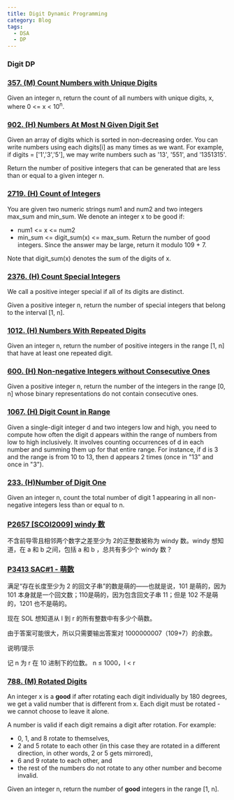 ```yaml
---
title: Digit Dynamic Programming
category: Blog
tags: 
  - DSA
  - DP
---
```


### Digit DP


### [357. (M) Count Numbers with Unique Digits](https://leetcode.com/problems/count-numbers-with-unique-digits/description/)
Given an integer n, return the count of all numbers with unique digits, x, where 0 <= x < 10<sup>n</sup>.


### [902. (H) Numbers At Most N Given Digit Set](https://leetcode.com/problems/numbers-at-most-n-given-digit-set/description/)
Given an array of digits which is sorted in non-decreasing order. You can write numbers using each digits[i] as many times as we want. For example, 
if digits = ['1','3','5'], we may write numbers such as '13', '551', and '1351315'.

Return the number of positive integers that can be generated that are less than or equal to a given integer n.


### [2719. (H) Count of Integers](https://leetcode.com/problems/count-of-integers/description/)
You are given two numeric strings num1 and num2 and two integers max_sum and min_sum. We denote an integer x to be good if:
  - num1 <= x <= num2
  - min_sum <= digit_sum(x) <= max_sum.
Return the number of good integers. Since the answer may be large, return it modulo 109 + 7.

Note that digit_sum(x) denotes the sum of the digits of x.

### [2376. (H) Count Special Integers](https://leetcode.com/problems/count-special-integers/description/)
We call a positive integer special if all of its digits are distinct.

Given a positive integer n, return the number of special integers that belong to the interval [1, n].

### [1012. (H) Numbers With Repeated Digits](https://leetcode.com/problems/numbers-with-repeated-digits/description/)
Given an integer n, return the number of positive integers in the range [1, n] that have at least one repeated digit.

### [600. (H) Non-negative Integers without Consecutive Ones](https://leetcode.com/problems/non-negative-integers-without-consecutive-ones/description/)
Given a positive integer n, return the number of the integers in the range [0, n] whose binary representations do not contain consecutive ones.

### [1067. (H) Digit Count in Range](https://leetcode.com/problems/digit-count-in-range/description/)
Given a single-digit integer d and two integers low and high, you need to compute how often the digit d appears within the range of numbers 
from low to high inclusively. It involves counting occurrences of d in each number and summing them up for that entire range. For instance, 
if d is 3 and the range is from 10 to 13, then d appears 2 times (once in "13" and once in "3").

### [233. (H)Number of Digit One](https://leetcode.com/problems/number-of-digit-one/description/)
Given an integer n, count the total number of digit 1 appearing in all non-negative integers less than or equal to n.

### [P2657 [SCOI2009] windy 数 ](https://www.luogu.com.cn/problem/P2657)
不含前导零且相邻两个数字之差至少为 2的正整数被称为 windy 数。windy 想知道，在 a 和 b 之间，包括 a 和 b ，总共有多少个 windy 数？

### [P3413 SAC#1 - 萌数 ](https://www.luogu.com.cn/problem/P3413)
满足“存在长度至少为 2 的回文子串”的数是萌的——也就是说，101 是萌的，因为 101 本身就是一个回文数；110是萌的，因为包含回文子串 11；但是 102 不是萌的，1201 也不是萌的。

现在 SOL 想知道从 l 到 r 的所有整数中有多少个萌数。

由于答案可能很大，所以只需要输出答案对 1000000007（109+7）的余数。

说明/提示

记 n 为 r 在 10 进制下的位数。 n ≤ 1000，l < r



### [788. (M) Rotated Digits](https://leetcode.com/problems/rotated-digits/description/)
An integer x is a **good** if after rotating each digit individually by 180 degrees, we get a valid number that is different from x. Each digit must be rotated - we cannot choose to leave it alone.

A number is valid if each digit remains a digit after rotation. For example:

  - 0, 1, and 8 rotate to themselves,
  - 2 and 5 rotate to each other (in this case they are rotated in a different direction, in other words, 2 or 5 gets mirrored),
  - 6 and 9 rotate to each other, and
  - the rest of the numbers do not rotate to any other number and become invalid.

Given an integer n, return the number of **good** integers in the range [1, n].















